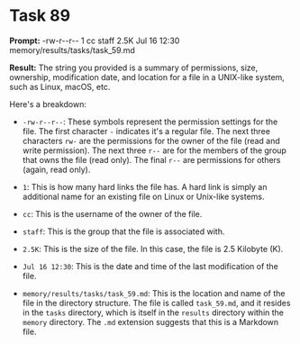 # Task 89

**Prompt:** -rw-r--r--  1 cc  staff   2.5K Jul 16 12:30 memory/results/tasks/task_59.md

**Result:**
The string you provided is a summary of permissions, size, ownership, modification date, and location for a file in a UNIX-like system, such as Linux, macOS, etc.

Here's a breakdown:

- `-rw-r--r--`: These symbols represent the permission settings for the file. The first character `-` indicates it's a regular file. The next three characters `rw-` are the permissions for the owner of the file (read and write permission). The next three `r--` are for the members of the group that owns the file (read only). The final `r--` are permissions for others (again, read only).

- `1`: This is how many hard links the file has. A hard link is simply an additional name for an existing file on Linux or Unix-like systems.

- `cc`: This is the username of the owner of the file.

- `staff`: This is the group that the file is associated with.

- `2.5K`: This is the size of the file. In this case, the file is 2.5 Kilobyte (K).

- `Jul 16 12:30`: This is the date and time of the last modification of the file.

- `memory/results/tasks/task_59.md`: This is the location and name of the file in the directory structure. The file is called `task_59.md`, and it resides in the `tasks` directory, which is itself in the `results` directory within the `memory` directory. The `.md` extension suggests that this is a Markdown file.
